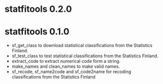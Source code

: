 # statfitools 0.2.0

# statfitools 0.1.0

* sf_get_class to download statistical classifications from the Statistics Finland.
* sf_test_class to test statistical classifications from the Statistics Finland.
* extract_code to extract numerical code form a string.
* make_names and clean_names to make valid names.
* sf_recode, sf_name2code and sf_code2name for recoding classifications from the Statistics Finland
